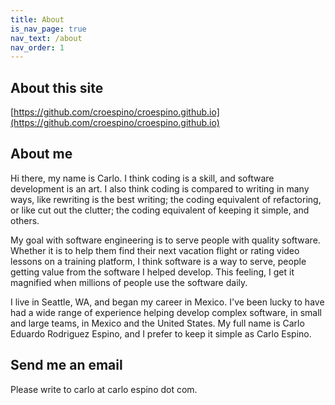 ```yaml
---
title: About
is_nav_page: true
nav_text: /about
nav_order: 1
---
```

## About this site

[https://github.com/croespino/croespino.github.io](https://github.com/croespino/croespino.github.io)

## About me

Hi there, my name is Carlo. I think coding is a skill, and software development is an art. I also think coding is compared to writing in many ways, like rewriting is the best writing; the coding equivalent of refactoring, or like cut out the clutter; the coding equivalent of keeping it simple, and others.

My goal with software engineering is to serve people with quality software. Whether it is to help them find their next vacation flight or rating video lessons on a training platform, I think software is a way to serve, people getting value from the software I helped develop. This feeling, I get it magnified when millions of people use the software daily.

I live in Seattle, WA, and began my career in Mexico. I've been lucky to have had a wide range of experience helping develop complex software, in small and large teams, in Mexico and the United States. My full name is Carlo Eduardo Rodriguez Espino, and I prefer to keep it simple as Carlo Espino.

## Send me an email

Please write to carlo at carlo espino dot com.
